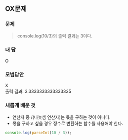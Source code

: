## OX문제

### 문제

> console.log(10/3)의 출력 결과는 3이다.

### 내 답

O<br>

### 모범답안

X<br> 출력 결과: 3.3333333333333335

### 새롭게 배운 것

-   연산자 중 /(나눗셈 연산자)는 몫을 구하는 것이 아니다.
-   몫을 구하고 싶을 경우 정수로 변환하는 함수를 사용해야 한다.

```js
console.log(parseInt(10 / 3));
```
